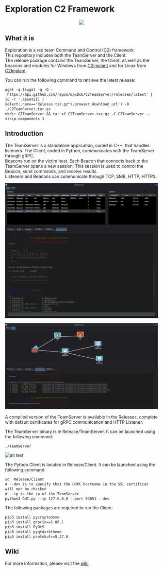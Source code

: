 # Exploration C2 Framework

<p align="center">
<img src="https://github.com/maxDcb/C2TeamServer/blob/master/images/Exploration1.png?raw=true" />
</p>

## What it is

Exploration is a red team Command and Control (C2) framework.  
This repository includes both the TeamServer and the Client.  
The release package contains the TeamServer, the Client, as well as the beacons and modules for Windows from [C2Implant](https://github.com/maxDcb/C2Implant) and for Linux from [C2Implant](https://github.com/maxDcb/C2LinuxImplant).


You can run the following command to retrieve the latest release:
```
wget -q $(wget -q -O - 'https://api.github.com/repos/maxDcb/C2TeamServer/releases/latest' | jq -r '.assets[] | select(.name=="Release.tar.gz").browser_download_url') -O ./C2TeamServer.tar.gz
mkdir C2TeamServer && tar xf C2TeamServer.tar.gz -C C2TeamServer --strip-components 1
```

## Introduction

The TeamServer is a standalone application, coded in C++, that handles listeners. The Client, coded in Python, communicates with the TeamServer through gRPC.  
Beacons run on the victim host. Each Beacon that connects back to the TeamServer opens a new session. This session is used to control the Beacon, send commands, and receive results.  
Listeners and Beacons can communicate through TCP, SMB, HTTP, HTTPS.  


![alt text](https://github.com/maxDcb/C2TeamServer/blob/master/images/ListenersAndSessions.png?raw=true)


![alt text](https://github.com/maxDcb/C2TeamServer/blob/master/images/ListenersAndSessions2.png?raw=true)


A compiled version of the TeamServer is available in the Releases, complete with default certificates for gRPC communication and HTTP Listener.

The TeamServer binary is in Release/TeamServer. It can be launched using the following command:

```
./TeamServer
```

![alt text](https://github.com/maxDcb/C2TeamServer/blob/master/images/TeamServerLaunch.png?raw=true)

The Python Client is located in Release/Client. It can be launched using the following command:

```
cd  Release/Client 
# --dev is to specify that the GRPC hostname in the SSL certificat will not be checked
# --ip is the ip of the TeamServer
python3 GUI.py --ip 127.0.0.0 --port 50051 --dev
```

The following packages are required to run the Client:

```
pip3 install pycryptodome
pip3 install grpcio==1.66.1
pip3 install PyQt5
pip3 install pyqtdarktheme
pip3 install protobuf==5.27.0
```

## Wiki

For more information, please visit the [wiki](https://github.com/maxDcb/C2TeamServer/wiki)
